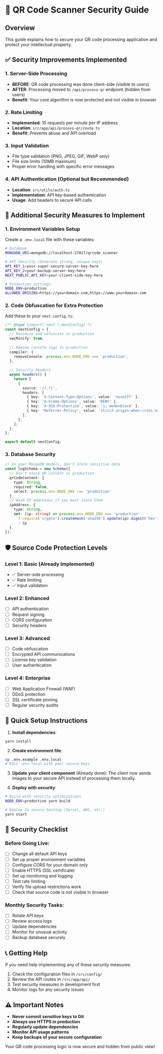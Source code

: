 # 🔐 QR Code Scanner Security Guide

## Overview
This guide explains how to secure your QR code processing application and protect your intellectual property.

## ✅ Security Improvements Implemented

### 1. **Server-Side Processing**
- **BEFORE**: QR code processing was done client-side (visible to users)
- **AFTER**: Processing moved to `/api/process-qr` endpoint (hidden from users)
- **Benefit**: Your core algorithm is now protected and not visible in browser

### 2. **Rate Limiting**
- **Implemented**: 10 requests per minute per IP address
- **Location**: `src/app/api/process-qr/route.ts`
- **Benefit**: Prevents abuse and API overload

### 3. **Input Validation**
- File type validation (PNG, JPEG, GIF, WebP only)
- File size limits (10MB maximum)
- Proper error handling with specific error messages

### 4. **API Authentication** (Optional but Recommended)
- **Location**: `src/utils/auth.ts`
- **Implementation**: API key-based authentication
- **Usage**: Add headers to secure API calls

## 🚀 Additional Security Measures to Implement

### 1. **Environment Variables Setup**
Create a `.env.local` file with these variables:
```bash
# Database
MONGODB_URI=mongodb://localhost:27017/qrcode_scanner

# API Security (Generate strong, unique keys)
API_KEY_1=your-super-secure-server-key-here
API_KEY_2=your-backup-server-key-here
NEXT_PUBLIC_API_KEY=your-client-side-key-here

# Production settings
NODE_ENV=production
ALLOWED_ORIGINS=https://yourdomain.com,https://www.yourdomain.com
```

### 2. **Code Obfuscation for Extra Protection**
Add these to your `next.config.ts`:
```typescript
/** @type {import('next').NextConfig} */
const nextConfig = {
  // Minimize and obfuscate in production
  swcMinify: true,
  
  // Remove console logs in production
  compiler: {
    removeConsole: process.env.NODE_ENV === 'production',
  },
  
  // Security headers
  async headers() {
    return [
      {
        source: '/(.*)',
        headers: [
          { key: 'X-Content-Type-Options', value: 'nosniff' },
          { key: 'X-Frame-Options', value: 'DENY' },
          { key: 'X-XSS-Protection', value: '1; mode=block' },
          { key: 'Referrer-Policy', value: 'strict-origin-when-cross-origin' },
        ],
      },
    ];
  },
};

export default nextConfig;
```

### 3. **Database Security**
```typescript
// In your MongoDB models, don't store sensitive data
const logSchema = new Schema({
  // Don't store QR content in production
  qrCodeContent: { 
    type: String, 
    required: false,
    select: process.env.NODE_ENV !== 'production' 
  },
  // Hash IP addresses if you must store them
  ipAddress: { 
    type: String, 
    set: (ip: string) => process.env.NODE_ENV === 'production' 
      ? require('crypto').createHash('sha256').update(ip).digest('hex') 
      : ip 
  },
});
```

## 🛡️ Source Code Protection Levels

### Level 1: Basic (Already Implemented)
- ✅ Server-side processing
- ✅ Rate limiting
- ✅ Input validation

### Level 2: Enhanced
- [ ] API authentication
- [ ] Request signing
- [ ] CORS configuration
- [ ] Security headers

### Level 3: Advanced
- [ ] Code obfuscation
- [ ] Encrypted API communications
- [ ] License key validation
- [ ] User authentication

### Level 4: Enterprise
- [ ] Web Application Firewall (WAF)
- [ ] DDoS protection
- [ ] SSL certificate pinning
- [ ] Regular security audits

## 🔧 Quick Setup Instructions

1. **Install dependencies**:
```bash
yarn install
```

2. **Create environment file**:
```bash
cp .env.example .env.local
# Edit .env.local with your secure keys
```

3. **Update your client component** (Already done):
The client now sends images to your secure API instead of processing them locally.

4. **Deploy with security**:
```bash
# Build with security optimizations
NODE_ENV=production yarn build

# Deploy to secure hosting (Vercel, AWS, etc.)
yarn start
```

## 🚨 Security Checklist

### Before Going Live:
- [ ] Change all default API keys
- [ ] Set up proper environment variables
- [ ] Configure CORS for your domain only
- [ ] Enable HTTPS (SSL certificate)
- [ ] Set up monitoring and logging
- [ ] Test rate limiting
- [ ] Verify file upload restrictions work
- [ ] Check that source code is not visible in browser

### Monthly Security Tasks:
- [ ] Rotate API keys
- [ ] Review access logs
- [ ] Update dependencies
- [ ] Monitor for unusual activity
- [ ] Backup database securely

## 📞 Getting Help

If you need help implementing any of these security measures:
1. Check the configuration files in `/src/config/`
2. Review the API routes in `/src/app/api/`
3. Test security measures in development first
4. Monitor logs for any security issues

## ⚠️ Important Notes

- **Never commit sensitive keys to Git**
- **Always use HTTPS in production**
- **Regularly update dependencies**
- **Monitor API usage patterns**
- **Keep backups of your secure configuration**

Your QR code processing logic is now secure and hidden from public view! 
